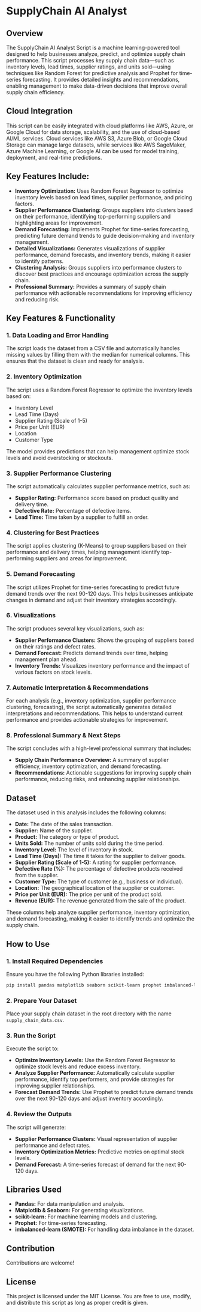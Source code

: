 
# SupplyChain AI Analyst

## Overview

The SupplyChain AI Analyst Script is a machine learning-powered tool designed to help businesses analyze, predict, and optimize supply chain performance. This script processes key supply chain data—such as inventory levels, lead times, supplier ratings, and units sold—using techniques like Random Forest for predictive analysis and Prophet for time-series forecasting. It provides detailed insights and recommendations, enabling management to make data-driven decisions that improve overall supply chain efficiency.

## Cloud Integration

This script can be easily integrated with cloud platforms like AWS, Azure, or Google Cloud for data storage, scalability, and the use of cloud-based AI/ML services. Cloud services like AWS S3, Azure Blob, or Google Cloud Storage can manage large datasets, while services like AWS SageMaker, Azure Machine Learning, or Google AI can be used for model training, deployment, and real-time predictions.

## Key Features Include:

- **Inventory Optimization:** Uses Random Forest Regressor to optimize inventory levels based on lead times, supplier performance, and pricing factors.
- **Supplier Performance Clustering:** Groups suppliers into clusters based on their performance, identifying top-performing suppliers and highlighting areas for improvement.
- **Demand Forecasting:** Implements Prophet for time-series forecasting, predicting future demand trends to guide decision-making and inventory management.
- **Detailed Visualizations:** Generates visualizations of supplier performance, demand forecasts, and inventory trends, making it easier to identify patterns.
- **Clustering Analysis:** Groups suppliers into performance clusters to discover best practices and encourage optimization across the supply chain.
- **Professional Summary:** Provides a summary of supply chain performance with actionable recommendations for improving efficiency and reducing risk.

## Key Features & Functionality

### 1. Data Loading and Error Handling

The script loads the dataset from a CSV file and automatically handles missing values by filling them with the median for numerical columns. This ensures that the dataset is clean and ready for analysis.

### 2. Inventory Optimization

The script uses a Random Forest Regressor to optimize the inventory levels based on:

- Inventory Level
- Lead Time (Days)
- Supplier Rating (Scale of 1-5)
- Price per Unit (EUR)
- Location
- Customer Type

The model provides predictions that can help management optimize stock levels and avoid overstocking or stockouts.

### 3. Supplier Performance Clustering

The script automatically calculates supplier performance metrics, such as:

- **Supplier Rating:** Performance score based on product quality and delivery time.
- **Defective Rate:** Percentage of defective items.
- **Lead Time:** Time taken by a supplier to fulfill an order.

### 4. Clustering for Best Practices

The script applies clustering (K-Means) to group suppliers based on their performance and delivery times, helping management identify top-performing suppliers and areas for improvement.

### 5. Demand Forecasting

The script utilizes Prophet for time-series forecasting to predict future demand trends over the next 90-120 days. This helps businesses anticipate changes in demand and adjust their inventory strategies accordingly.

### 6. Visualizations

The script produces several key visualizations, such as:

- **Supplier Performance Clusters:** Shows the grouping of suppliers based on their ratings and defect rates.
- **Demand Forecast:** Predicts demand trends over time, helping management plan ahead.
- **Inventory Trends:** Visualizes inventory performance and the impact of various factors on stock levels.

### 7. Automatic Interpretation & Recommendations

For each analysis (e.g., inventory optimization, supplier performance clustering, forecasting), the script automatically generates detailed interpretations and recommendations. This helps to understand current performance and provides actionable strategies for improvement.

### 8. Professional Summary & Next Steps

The script concludes with a high-level professional summary that includes:

- **Supply Chain Performance Overview:** A summary of supplier efficiency, inventory optimization, and demand forecasting.
- **Recommendations:** Actionable suggestions for improving supply chain performance, reducing risks, and enhancing supplier relationships.

## Dataset

The dataset used in this analysis includes the following columns:

- **Date:** The date of the sales transaction.
- **Supplier:** Name of the supplier.
- **Product:** The category or type of product.
- **Units Sold:** The number of units sold during the time period.
- **Inventory Level:** The level of inventory in stock.
- **Lead Time (Days):** The time it takes for the supplier to deliver goods.
- **Supplier Rating (Scale of 1-5):** A rating for supplier performance.
- **Defective Rate (%):** The percentage of defective products received from the supplier.
- **Customer Type:** The type of customer (e.g., business or individual).
- **Location:** The geographical location of the supplier or customer.
- **Price per Unit (EUR):** The price per unit of the product sold.
- **Revenue (EUR):** The revenue generated from the sale of the product.

These columns help analyze supplier performance, inventory optimization, and demand forecasting, making it easier to identify trends and optimize the supply chain.

## How to Use

### 1. Install Required Dependencies

Ensure you have the following Python libraries installed:
```bash
pip install pandas matplotlib seaborn scikit-learn prophet imbalanced-learn
```

### 2. Prepare Your Dataset

Place your supply chain dataset in the root directory with the name `supply_chain_data.csv`.

### 3. Run the Script

Execute the script to:

- **Optimize Inventory Levels:** Use the Random Forest Regressor to optimize stock levels and reduce excess inventory.
- **Analyze Supplier Performance:** Automatically calculate supplier performance, identify top performers, and provide strategies for improving supplier relationships.
- **Forecast Demand Trends:** Use Prophet to predict future demand trends over the next 90-120 days and adjust inventory accordingly.

### 4. Review the Outputs

The script will generate:

- **Supplier Performance Clusters:** Visual representation of supplier performance and defect rates.
- **Inventory Optimization Metrics:** Predictive metrics on optimal stock levels.
- **Demand Forecast:** A time-series forecast of demand for the next 90-120 days.

## Libraries Used

- **Pandas:** For data manipulation and analysis.
- **Matplotlib & Seaborn:** For generating visualizations.
- **scikit-learn:** For machine learning models and clustering.
- **Prophet:** For time-series forecasting.
- **imbalanced-learn (SMOTE):** For handling data imbalance in the dataset.

## Contribution

Contributions are welcome! 

## License

This project is licensed under the MIT License. You are free to use, modify, and distribute this script as long as proper credit is given.
